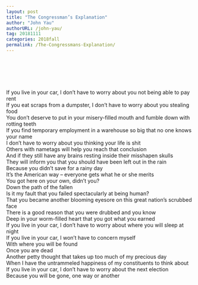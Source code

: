 ```yaml
---
layout: post
title: "The Congressman’s Explanation"
author: "John Yau"
authorURL: /john-yau/
tag: 20181111
categories: 2018fall
permalink: /The-Congressmans-Explanation/
---
```


<br><br>
<br><br>
<p sytle="lline-height: 1.5;">
If you live in your car, I don’t have to worry about you not being able to pay rent
<br>
If you eat scraps from a dumpster, I don’t have to worry about you stealing food
<br>
You don’t deserve to put in your misery-filled mouth and fumble down with rotting teeth
<br>
If you find temporary employment in a warehouse so big that no one knows your name
<br>
I don’t have to worry about you thinking your life is shit
<br>
Others with nametags will help you reach that conclusion
<br>
And if they still have any brains resting inside their misshapen skulls
<br>
They will inform you that you should have been left out in the rain
<br>
Because you didn’t save for a rainy day
<br>
It’s the American way – everyone gets what he or she merits
<br>
You got here on your own, didn’t you?
<br>
Down the path of the fallen
<br>
Is it my fault that you failed spectacularly at being human?
<br>
That you became another blooming eyesore on this great nation’s scrubbed face
<br>
There is a good reason that you were drubbed and you know
<br>
Deep in your worm-filled heart that you got what you earned
<br>
If you live in your car, I don’t have to worry about where you will sleep at night
<br>
If you live in your car, I won’t have to concern myself
<br>
With where you will be found
<br>
Once you are dead
<br>
Another petty thought that takes up too much of my precious day
<br>
When I have the untrammeled happiness of my constituents to think about
<br>
If you live in your car, I don’t have to worry about the next election
<br>
Because you will be gone, one way or another
<br>
</p>
